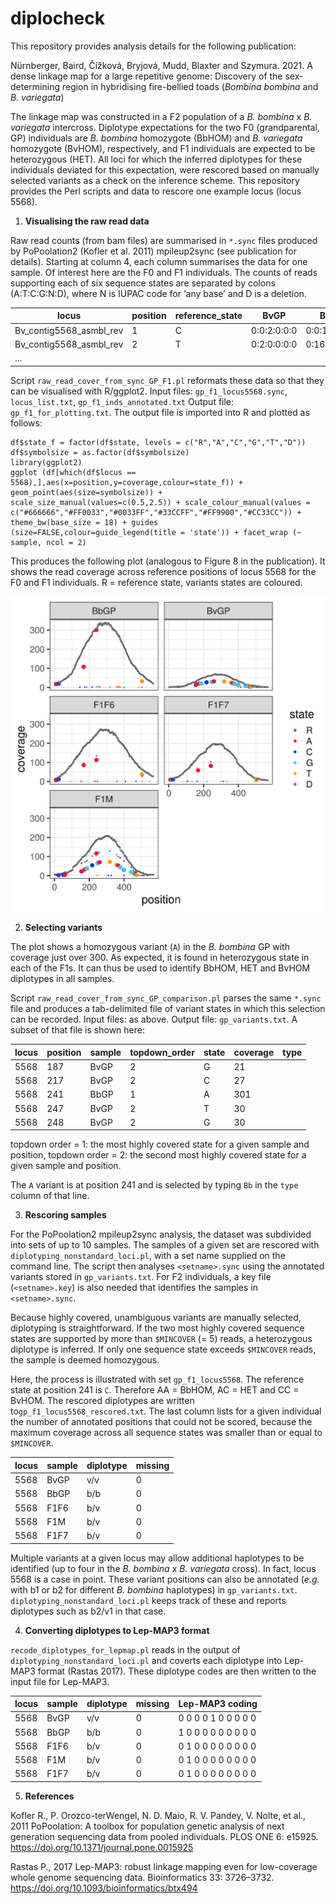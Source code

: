 # diplocheck
This repository provides analysis details for the following publication:

Nürnberger, Baird, Čížková, Bryjová, Mudd, Blaxter and Szymura. 2021. A dense linkage map for a large repetitive genome: Discovery of the sex-determining region in hybridising fire-bellied toads (*Bombina bombina* and *B. variegata*)

The linkage map was constructed in a F2 population of a *B. bombina* x *B. variegata* intercross. Diplotype expectations for the two F0 (grandparental, GP) individuals are *B. bombina* homozygote (BbHOM) and *B. variegata* homozygote (BvHOM), respectively, and F1 individuals are expected to be heterozygous (HET). All loci for which the inferred diplotypes for these individuals deviated for this expectation, were rescored based on manually selected variants as a check on the inference scheme. This repository provides the Perl scripts and data to rescore one example locus (locus 5568).

1. **Visualising the raw read data**

Raw read counts (from bam files) are summarised in `*.sync` files produced by PoPoolation2 (Kofler et al. 2011) mpileup2sync (see publication for details). Starting at column 4, each column summarises the data for one sample. Of interest here are the F0 and F1 individuals. The counts of reads supporting each of six sequence states are separated by colons (A:T:C:G:N:D), where N is IUPAC code for ‘any base’ and D is a deletion. 

locus |	position | reference_state |	BvGP |	BbGP | F1F6 | F1M |	F1F7
----- | -------- | --------------- |  ---- |  ---- | ---- | --- | ----
Bv_contig5568_asmbl_rev | 1 | C | 0:0:2:0:0:0 | 0:0:16:0:0:0 | 0:0:14:0:0:0 | 0:0:6:0:0:0 | 0:0:9:0:0:0
Bv_contig5568_asmbl_rev | 2 | T | 0:2:0:0:0:0 | 0:16:0:0:0:0 | 0:14:0:0:0:0 | 0:6:0:0:0:0 | 0:9:0:0:0:0
... | | | | | | |

Script `raw_read_cover_from_sync_GP_F1.pl` reformats these data so that they can be visualised with R/ggplot2. Input files: `gp_f1_locus5568.sync`, `locus_list.txt`, `gp_f1_inds_annotated.txt` Output file: `gp_f1_for_plotting.txt`. The output file is imported into R and plotted as follows:


```
df$state_f = factor(df$state, levels = c("R","A","C","G","T","D"))
df$symbolsize = as.factor(df$symbolsize)
library(ggplot2)
ggplot (df[which(df$locus == 5568),],aes(x=position,y=coverage,colour=state_f)) + geom_point(aes(size=symbolsize)) +
scale_size_manual(values=c(0.5,2.5)) + scale_colour_manual(values = c("#666666","#FF0033","#0033FF","#33CCFF","#FF9900","#CC33CC")) +
theme_bw(base_size = 18) + guides (size=FALSE,colour=guide_legend(title = 'state')) + facet_wrap (~ sample, ncol = 2)
```

This produces the following plot (analogous to Figure 8 in the publication). It shows the read coverage across reference positions of locus 5568 for the F0 and F1 individuals. R = reference state, variants states are coloured.

![Image](gp_f1_locus5568_raw_read_coverage.png)

2. **Selecting variants**

The plot shows a homozygous variant (`A`) in the *B. bombina* GP with coverage just over 300. As expected, it is found in heterozygous state in each of the F1s. It can thus be used to identify BbHOM, HET and BvHOM diplotypes in all samples. 

Script `raw_read_cover_from_sync_GP_comparison.pl` parses the same `*.sync` file and produces a tab-delimited file of variant states in which this selection can be recorded. Input files: as above. Output file: `gp_variants.txt`. A subset of that file is shown here:

locus | position | sample | topdown_order | state | coverage | type
----- | -------- | ------ | -------------- | ----- | -------- | ----
5568 | 187 | BvGP | 2 | G | 21 | 
5568 | 217 | BvGP | 2 | C | 27 | 
5568 | 241 | BbGP | 1 | A | 301 | 
5568 | 247 | BvGP | 2 | T | 30 | 
5568 | 248 | BvGP | 2 | G | 30 | 

topdown order = 1: the most highly covered state for a given sample and position, topdown order = 2: the second most highly covered state for a given sample and position. 

The `A` variant is at position 241 and is selected by typing `Bb` in the `type` column of that line.

3. **Rescoring samples**

For the PoPoolation2 mpileup2sync analysis, the dataset was subdivided into sets of up to 10 samples. The samples of a given set are rescored with `diplotyping_nonstandard_loci.pl`, with a set name supplied on the command line. The script then analyses `<setname>.sync` using the annotated variants stored in `gp_variants.txt`. For F2 individuals, a key file (`<setname>.key`) is also needed that identifies the samples in `<setname>.sync`. 

Because highly covered, unambiguous variants are manually selected, diplotyping is straightforward. If the two most highly covered sequence states are supported by more than `$MINCOVER` (= 5) reads, a heterozygous diplotype is inferred. If only one sequence state exceeds `$MINCOVER` reads, the sample is deemed homozygous. 

Here, the process is illustrated with set `gp_f1_locus5568`. The reference state at position 241 is `C`. Therefore AA = BbHOM, AC = HET and CC = BvHOM. The rescored diplotypes are written to`gp_f1_locus5568_rescored.txt`. The last column lists for a given individual the number of annotated positions that could not be scored, because the maximum coverage across all sequence states was smaller than or equal to `$MINCOVER`.

locus | sample | diplotype | missing
----- | ------ | --------- | -------
5568 | BvGP | v/v | 0
5568 | BbGP | b/b | 0
5568 | F1F6 | b/v | 0
5568 | F1M | b/v | 0
5568 | F1F7 | b/v | 0

Multiple variants at a given locus may allow additional haplotypes to be identified (up to four in the *B. bombina* x *B. variegata* cross). In fact, locus 5568 is a case in point. These variant positions can also be annotated (*e.g.* with b1 or b2 for different *B. bombina* haplotypes) in `gp_variants.txt`. `diplotyping_nonstandard_loci.pl` keeps track of these and reports diplotypes such as b2/v1 in that case.

4. **Converting diplotypes to Lep-MAP3 format**

`recode_diplotypes_for_lepmap.pl` reads in the output of `diplotyping_nonstandard_loci.pl` and coverts each diplotype into Lep-MAP3 format (Rastas 2017). These diplotype codes are then written to the input file for Lep-MAP3.

locus | sample | diplotype | missing | Lep-MAP3 coding
----- | ------ | --------- | ------- | ---------------
5568 | BvGP | v/v | 0 | 0 0 0 0 1 0 0 0 0 0
5568 | BbGP | b/b | 0 |  1 0 0 0 0 0 0 0 0 0
5568 | F1F6 | b/v | 0 | 0 1 0 0 0 0 0 0 0 0
5568 | F1M | b/v | 0 | 0 1 0 0 0 0 0 0 0 0 
5568 | F1F7 | b/v | 0 | 0 1 0 0 0 0 0 0 0 0 

5. **References**

Kofler R., P. Orozco-terWengel, N. D. Maio, R. V. Pandey, V. Nolte, et al., 2011 PoPoolation: A toolbox for population genetic analysis of next generation sequencing data from pooled individuals. PLOS ONE 6: e15925. https://doi.org/10.1371/journal.pone.0015925

Rastas P., 2017 Lep-MAP3: robust linkage mapping even for low-coverage whole genome sequencing data. Bioinformatics 33: 3726–3732. https://doi.org/10.1093/bioinformatics/btx494
